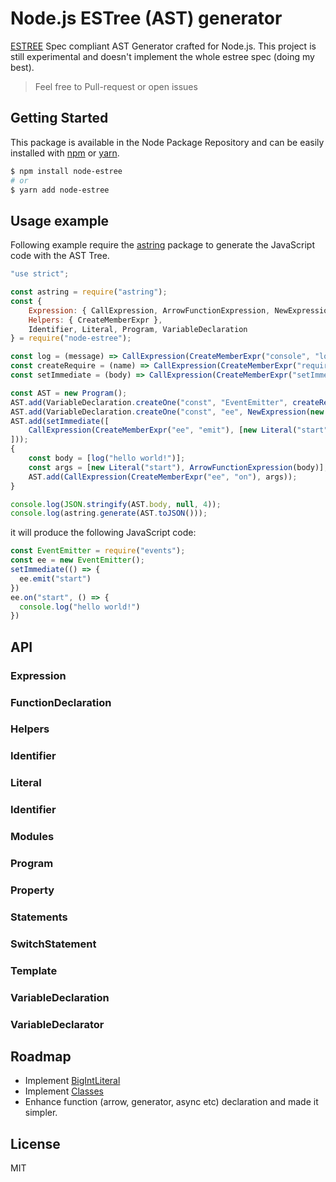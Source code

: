 # Node.js ESTree (AST) generator
[ESTREE](https://github.com/estree/estree) Spec compliant AST Generator crafted for Node.js. This project is still experimental and doesn't implement the whole estree spec (doing my best).

> Feel free to Pull-request or open issues

## Getting Started

This package is available in the Node Package Repository and can be easily installed with [npm](https://docs.npmjs.com/getting-started/what-is-npm) or [yarn](https://yarnpkg.com).

```bash
$ npm install node-estree
# or
$ yarn add node-estree
```

## Usage example

Following example require the [astring](https://github.com/davidbonnet/astring#readmes) package to generate the JavaScript code with the AST Tree.

```js
"use strict";

const astring = require("astring");
const {
    Expression: { CallExpression, ArrowFunctionExpression, NewExpression },
    Helpers: { CreateMemberExpr },
    Identifier, Literal, Program, VariableDeclaration
} = require("node-estree");

const log = (message) => CallExpression(CreateMemberExpr("console", "log"), [new Literal(message)]);
const createRequire = (name) => CallExpression(CreateMemberExpr("require"), [new Literal(name)]);
const setImmediate = (body) => CallExpression(CreateMemberExpr("setImmediate"), [ArrowFunctionExpression(body)]);

const AST = new Program();
AST.add(VariableDeclaration.createOne("const", "EventEmitter", createRequire("events")));
AST.add(VariableDeclaration.createOne("const", "ee", NewExpression(new Identifier("EventEmitter"))));
AST.add(setImmediate([
    CallExpression(CreateMemberExpr("ee", "emit"), [new Literal("start")])
]));
{
    const body = [log("hello world!")];
    const args = [new Literal("start"), ArrowFunctionExpression(body)];
    AST.add(CallExpression(CreateMemberExpr("ee", "on"), args));
}

console.log(JSON.stringify(AST.body, null, 4));
console.log(astring.generate(AST.toJSON()));
```

it will produce the following JavaScript code:
```js
const EventEmitter = require("events");
const ee = new EventEmitter();
setImmediate(() => {
  ee.emit("start")
})
ee.on("start", () => {
  console.log("hello world!")
})
```

## API

### Expression
### FunctionDeclaration
### Helpers
### Identifier
### Literal
### Identifier
### Modules
### Program
### Property
### Statements
### SwitchStatement
### Template
### VariableDeclaration
### VariableDeclarator

## Roadmap

- Implement [BigIntLiteral](https://github.com/estree/estree/blob/master/es2020.md#bigintliteral)
- Implement [Classes](https://github.com/estree/estree/blob/master/es2015.md#classes)
- Enhance function (arrow, generator, async etc) declaration and made it simpler.

## License
MIT
